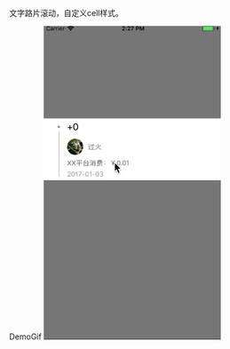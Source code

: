 文字路片滚动，自定义cell样式。

DemoGif
![image](https://github.com/a758209678/XXAutoScrollView/blob/master/XXScrollViewGif.gif)
